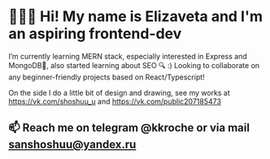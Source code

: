<h1>🧑🏻‍💻 Hi! My name is Elizaveta and I'm an aspiring frontend-dev</h1>

 I’m currently learning MERN stack, especially interested in Express and MongoDB🍃,
 also started learning about SEO 🔍 :)
  Looking to collaborate on any beginner-friendly projects based on React/Typescript!
  </br>

On the side I do a little bit of design and drawing, see my works at https://vk.com/shoshuu_u and https://vk.com/public207185473

📫 Reach me on telegram @kkroche or via mail sanshoshuu@yandex.ru
-              

<!---
shoshuuu/shoshuuu is a ✨ special ✨ repository because its `README.md` (this file) appears on your GitHub profile.
You can click the Preview link to take a look at your changes.
--->
